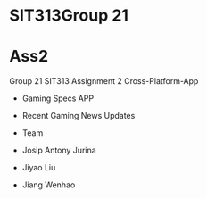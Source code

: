 # SIT313Group 21  
# Ass2
Group 21 SIT313 Assignment 2 Cross-Platform-App 

- Gaming Specs APP
- Recent Gaming News Updates


- Team
- Josip Antony Jurina
- Jiyao Liu
- Jiang Wenhao

